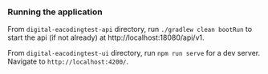 ### Running the application

From `digital-eacodingtest-api` directory, run `./gradlew clean bootRun` to start the api (if not already) at http://localhost:18080/api/v1.   

From `digital-eacodingtest-ui` directory, run `npm run serve` for a dev server. Navigate to `http://localhost:4200/`.
